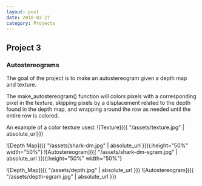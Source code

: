 ```yaml
---
layout: post
date: 2018-03-27
category: Projects
---
```


Project 3
---

### Autostereograms ###
The goal of the project is to make an autostereogram given a depth map and texture. 

The make_autostereogram() function will colors pixels with a corresponding pixel in the texture, 
skipping pixels by a displacement related to the depth found in the depth map, and wrapping around the row as 
needed until the entire row is colored.

An example of a color texture used:
![Texture]({{ "/assets/texture.jpg" | absolute_url}})

![Depth Map]({{ "/assets/shark-dm.jpg" | absolute_url }}){:height="50%" width="50%"} ![Autostereogram]({{ "/assets/shark-dm-sgram.jpg" | absolute_url }}){:height="50%" width="50%"}

![Depth_Map]({{ "/assets/depth.jpg" | absolute_url }}) ![Autostereogram]({{ "/assets/depth-sgram.jpg" | absolute_url }})



